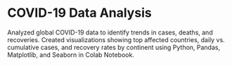 # COVID-19 Data Analysis
Analyzed global COVID-19 data to identify trends in cases, deaths, and recoveries. Created visualizations showing top affected countries, daily vs. cumulative cases, and recovery rates by continent using Python, Pandas, Matplotlib, and Seaborn in Colab Notebook.
